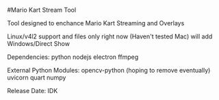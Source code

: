 #Mario Kart Stream Tool

Tool designed to enchance Mario Kart Streaming and Overlays

Linux/v4l2 support and files only right now (Haven't tested Mac) will add Windows/Direct Show

Dependencies:
python
nodejs
electron
ffmpeg

External Python Modules:
opencv-python (hoping to remove eventually)
uvicorn
quart
numpy

Release Date: IDK